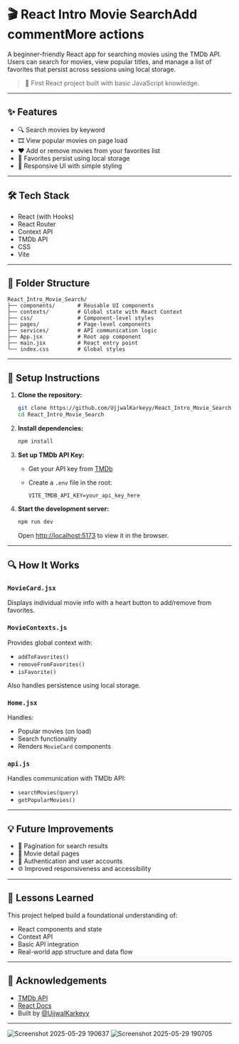 # 🎬 React Intro Movie SearchAdd commentMore actions

A beginner-friendly React app for searching movies using the TMDb API. Users can search for movies, view popular titles, and manage a list of favorites that persist across sessions using local storage.

> 🚀 First React project built with basic JavaScript knowledge.

---

## ✨ Features

- 🔍 Search movies by keyword
- 🎞️ View popular movies on page load
- ❤️ Add or remove movies from your favorites list
- 💾 Favorites persist using local storage
- 📱 Responsive UI with simple styling

---

## 🛠️ Tech Stack

- React (with Hooks)
- React Router
- Context API
- TMDb API
- CSS
- Vite

---

## 📂 Folder Structure

```
React_Intro_Movie_Search/
├── components/       # Reusable UI components
├── contexts/         # Global state with React Context
├── css/              # Component-level styles
├── pages/            # Page-level components
├── services/         # API communication logic
├── App.jsx           # Root app component
├── main.jsx          # React entry point
└── index.css         # Global styles
```

---

## 🔧 Setup Instructions

1. **Clone the repository:**

   ```bash
   git clone https://github.com/UjjwalKarkeyy/React_Intro_Movie_Search.git
   cd React_Intro_Movie_Search
   ```

2. **Install dependencies:**

   ```bash
   npm install
   ```

3. **Set up TMDb API Key:**

   - Get your API key from [TMDb](https://www.themoviedb.org/)
   - Create a `.env` file in the root:

     ```
     VITE_TMDB_API_KEY=your_api_key_here
     ```

4. **Start the development server:**

   ```bash
   npm run dev
   ```

   Open [http://localhost:5173](http://localhost:5173) to view it in the browser.

---

## 🔍 How It Works

### `MovieCard.jsx`
Displays individual movie info with a heart button to add/remove from favorites.

### `MovieContexts.js`
Provides global context with:
- `addToFavorites()`
- `removeFromFavorites()`
- `isFavorite()`

Also handles persistence using local storage.

### `Home.jsx`
Handles:
- Popular movies (on load)
- Search functionality
- Renders `MovieCard` components

### `api.js`
Handles communication with TMDb API:
- `searchMovies(query)`
- `getPopularMovies()`

---

## 💡 Future Improvements

- 🔄 Pagination for search results
- 📝 Movie detail pages
- 🔐 Authentication and user accounts
- 🌐 Improved responsiveness and accessibility

---

## 🧠 Lessons Learned

This project helped build a foundational understanding of:
- React components and state
- Context API
- Basic API integration
- Real-world app structure and data flow

---
## 🙌 Acknowledgements

- [TMDb API](https://www.themoviedb.org/)
- [React Docs](https://reactjs.org/)
- Built by [@UjjwalKarkeyy](https://github.com/UjjwalKarkeyy)
---

![Screenshot 2025-05-29 190637](https://github.com/user-attachments/assets/1738b573-0935-40c3-9849-a5d51b52bdf5)
![Screenshot 2025-05-29 190705](https://github.com/user-attachments/assets/ee7505f6-dc31-4b74-a387-7010695d52b7)
